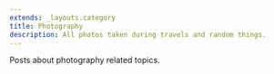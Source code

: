 ```yaml
---
extends: _layouts.category
title: Photography
description: All photos taken during travels and random things.
---
```


Posts about photography related topics.
